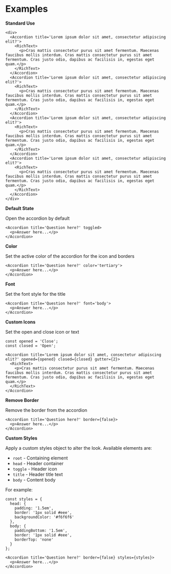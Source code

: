 # Examples

**Standard Use**

```
<div>
  <Accordion title='Lorem ipsum dolor sit amet, consectetur adipiscing elit?'>
    <RichText>
      <p>Cras mattis consectetur purus sit amet fermentum. Maecenas faucibus mollis interdum. Cras mattis consectetur purus sit amet fermentum. Cras justo odio, dapibus ac facilisis in, egestas eget quam.</p>
    </RichText>
  </Accordion>
  <Accordion title='Lorem ipsum dolor sit amet, consectetur adipiscing elit?'>
    <RichText>
      <p>Cras mattis consectetur purus sit amet fermentum. Maecenas faucibus mollis interdum. Cras mattis consectetur purus sit amet fermentum. Cras justo odio, dapibus ac facilisis in, egestas eget quam.</p>
    </RichText>
  </Accordion>
  <Accordion title='Lorem ipsum dolor sit amet, consectetur adipiscing elit?'>
    <RichText>
      <p>Cras mattis consectetur purus sit amet fermentum. Maecenas faucibus mollis interdum. Cras mattis consectetur purus sit amet fermentum. Cras justo odio, dapibus ac facilisis in, egestas eget quam.</p>
    </RichText>
  </Accordion>
  <Accordion title='Lorem ipsum dolor sit amet, consectetur adipiscing elit?'>
    <RichText>
      <p>Cras mattis consectetur purus sit amet fermentum. Maecenas faucibus mollis interdum. Cras mattis consectetur purus sit amet fermentum. Cras justo odio, dapibus ac facilisis in, egestas eget quam.</p>
    </RichText>
  </Accordion>
</div>
```

**Default State**

Open the accordion by default

```
<Accordion title='Question here?' toggled>
  <p>Answer here...</p>
</Accordion>
```

**Color**

Set the active color of the accordion for the icon and borders

```
<Accordion title='Question here?' color='tertiary'>
  <p>Answer here...</p>
</Accordion>
```

**Font**

Set the font style for the title

```
<Accordion title='Question here?' font='body'>
  <p>Answer here...</p>
</Accordion>
```

**Custom Icons**

Set the open and close icon or text

```
const opened = 'Close';
const closed = 'Open';

<Accordion title='Lorem ipsum dolor sit amet, consectetur adipiscing elit?' opened={opened} closed={closed} gutter={2}>
  <RichText>
    <p>Cras mattis consectetur purus sit amet fermentum. Maecenas faucibus mollis interdum. Cras mattis consectetur purus sit amet fermentum. Cras justo odio, dapibus ac facilisis in, egestas eget quam.</p>
  </RichText>
</Accordion>
```

**Remove Border**

Remove the border from the accordion

```
<Accordion title='Question here?' border={false}>
  <p>Answer here...</p>
</Accordion>
```

**Custom Styles**

Apply a custom styles object to alter the look. Available elements are:

- `root` - Containing element
- `head` - Header container
- `toggle` - Header icon
- `title` - Header title text
- `body` - Content body

For example:

```
const styles = {
  head: {
    padding: '1.5em',
    border: '1px solid #eee',
    backgroundColor: '#f6f6f6'
  },
  body: {
    paddingBottom: '1.5em',
    border: '1px solid #eee',
    borderTop: 'none'
  }
};

<Accordion title='Question here?' border={false} styles={styles}>
  <p>Answer here...</p>
</Accordion>
```
